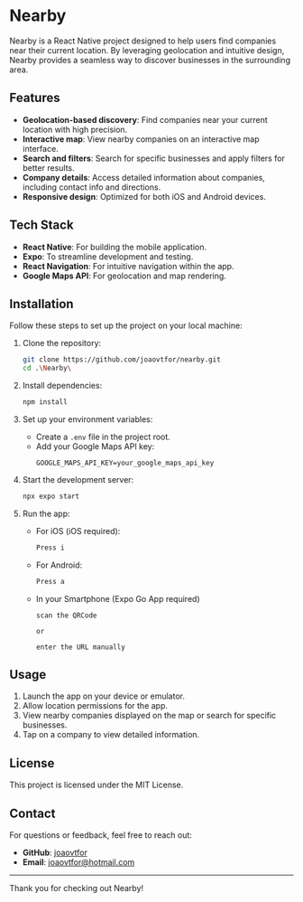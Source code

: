 # Nearby

Nearby is a React Native project designed to help users find companies near their current location. By leveraging geolocation and intuitive design, Nearby provides a seamless way to discover businesses in the surrounding area.

## Features

- **Geolocation-based discovery**: Find companies near your current location with high precision.
- **Interactive map**: View nearby companies on an interactive map interface.
- **Search and filters**: Search for specific businesses and apply filters for better results.
- **Company details**: Access detailed information about companies, including contact info and directions.
- **Responsive design**: Optimized for both iOS and Android devices.

## Tech Stack

- **React Native**: For building the mobile application.
- **Expo**: To streamline development and testing.
- **React Navigation**: For intuitive navigation within the app.
- **Google Maps API**: For geolocation and map rendering.

## Installation

Follow these steps to set up the project on your local machine:

1. Clone the repository:
   ```bash
   git clone https://github.com/joaovtfor/nearby.git
   cd .\Nearby\
   ```

2. Install dependencies:
   ```bash
   npm install
   ```

3. Set up your environment variables:
   - Create a `.env` file in the project root.
   - Add your Google Maps API key:
     ```env
     GOOGLE_MAPS_API_KEY=your_google_maps_api_key
     ```

4. Start the development server:
   ```bash
   npx expo start
   ```

5. Run the app:
   - For iOS (iOS required):
     ```bash
     Press i
     ```
   - For Android:
     ```bash
     Press a
     ```
   - In your Smartphone (Expo Go App required)
     ```
     scan the QRCode

     or

     enter the URL manually
     ```
## Usage

1. Launch the app on your device or emulator.
2. Allow location permissions for the app.
3. View nearby companies displayed on the map or search for specific businesses.
4. Tap on a company to view detailed information.

## License

This project is licensed under the MIT License.

## Contact

For questions or feedback, feel free to reach out:

- **GitHub**: [joaovtfor](https://github.com/joaovtfor)
- **Email**: joaovtfor@hotmail.com

---

Thank you for checking out Nearby!

